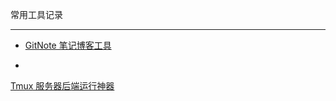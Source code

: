 常用工具记录
***
- [GitNote 笔记博客工具](https://github.com/jinghehehe/-Programming-Cat/blob/main/%E5%B8%B8%E7%94%A8%E5%B7%A5%E5%85%B7%E8%AE%B0%E5%BD%95/GitNote%20%E7%AC%94%E8%AE%B0%E5%8D%9A%E5%AE%A2%E5%B7%A5%E5%85%B7.md)

- 
[Tmux 服务器后端运行神器](https://github.com/jinghehehe/-Programming-Cat/blob/main/%E5%B8%B8%E7%94%A8%E5%B7%A5%E5%85%B7%E8%AE%B0%E5%BD%95/Termius%20%E6%9C%8D%E5%8A%A1%E5%99%A8%E8%BF%9C%E7%A8%8B%E8%BF%9E%E6%8E%A5%E5%B7%A5%E5%85%B7.md)
